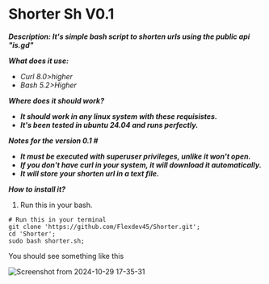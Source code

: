 # Shorter Sh V0.1
***Description: It's simple bash script to shorten urls using the public api "is.gd"***

***What does it use:***
* *Curl 8.0>higher*
* *Bash 5.2>Higher*

***Where does it should work?***
* ***It should work in any linux system with these requisistes.***
* ***It's been tested in ubuntu 24.04 and runs perfectly.***

***Notes for the version 0.1 #***
* ***It must be executed with superuser privileges, unlike it won't open.***
* ***If you don't have curl in your system, it will download it automatically.***
* ***It will store your shorten url in a text file.***

***How to install it?***
1. Run this in your bash.
```
# Run this in your terminal
git clone 'https://github.com/Flexdev45/Shorter.git';
cd 'Shorter';
sudo bash shorter.sh;
```

You should see something like this

![Screenshot from 2024-10-29 17-35-31](https://github.com/user-attachments/assets/90390cdb-d897-4e75-bec2-f75c0fb84c28)
